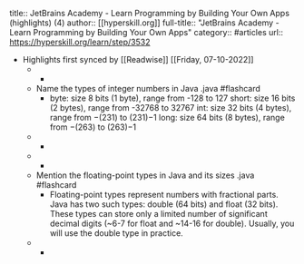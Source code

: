 title:: JetBrains Academy - Learn Programming by Building Your Own Apps (highlights) (4)
author:: [[hyperskill.org]]
full-title:: "JetBrains Academy - Learn Programming by Building Your Own Apps"
category:: #articles
url:: https://hyperskill.org/learn/step/3532

- Highlights first synced by [[Readwise]] [[Friday, 07-10-2022]]
	- -
	- Name the types of integer numbers in Java .java #flashcard
		- byte: size 8 bits (1 byte), range from -128 to 127
		  	short: size 16 bits (2 bytes), range from -32768 to 32767
		  	int: size 32 bits (4 bytes), range from −(231) to (231)−1
		  	long: size 64 bits (8 bytes), range from −(263) to (263)−1
	- -
	- -
	- Mention the floating-point types in Java and its sizes .java #flashcard
		- Floating-point types represent numbers with fractional parts. Java has two such types: double (64 bits) and float (32 bits). These types can store only a limited number of significant decimal digits (~6-7 for float and ~14-16 for double). Usually, you will use the double type in practice.
	- -